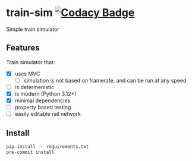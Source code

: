 # train-sim [![Codacy Badge](https://app.codacy.com/project/badge/Grade/2ca50f04f6314d29b8271f5cbdbf4207)](https://app.codacy.com/gh/theowiik/train-sim/dashboard?utm_source=gh&utm_medium=referral&utm_content=&utm_campaign=Badge_grade)

Simple train simulator

## Features

Train simulator that:

- [x] uses MVC
  - [ ] simulation is not based on framerate, and can be run at any speed
- [ ] is determenistic
- [x] is modern (Python 3.12+)
- [x] minimal dependencies
- [ ] property based testing
- [ ] easily editable rail network

## Install

```bash
pip install -r requirements.txt
pre-commit install
```
